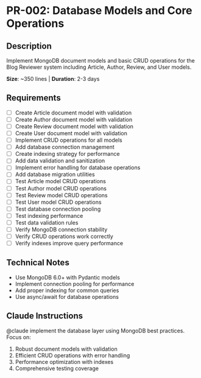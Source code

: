# PR-002: Database Models and Core Operations

## Description
Implement MongoDB document models and basic CRUD operations for the Blog Reviewer system including Article, Author, Review, and User models.

**Size**: ~350 lines | **Duration**: 2-3 days

## Requirements
- [ ] Create Article document model with validation
- [ ] Create Author document model with validation  
- [ ] Create Review document model with validation
- [ ] Create User document model with validation
- [ ] Implement CRUD operations for all models
- [ ] Add database connection management
- [ ] Create indexing strategy for performance
- [ ] Add data validation and sanitization
- [ ] Implement error handling for database operations
- [ ] Add database migration utilities
- [ ] Test Article model CRUD operations
- [ ] Test Author model CRUD operations
- [ ] Test Review model CRUD operations
- [ ] Test User model CRUD operations
- [ ] Test database connection pooling
- [ ] Test indexing performance
- [ ] Test data validation rules
- [ ] Verify MongoDB connection stability
- [ ] Verify CRUD operations work correctly
- [ ] Verify indexes improve query performance

## Technical Notes
- Use MongoDB 6.0+ with Pydantic models
- Implement connection pooling for performance
- Add proper indexing for common queries
- Use async/await for database operations

## Claude Instructions
@claude implement the database layer using MongoDB best practices. Focus on:
1. Robust document models with validation
2. Efficient CRUD operations with error handling
3. Performance optimization with indexes
4. Comprehensive testing coverage